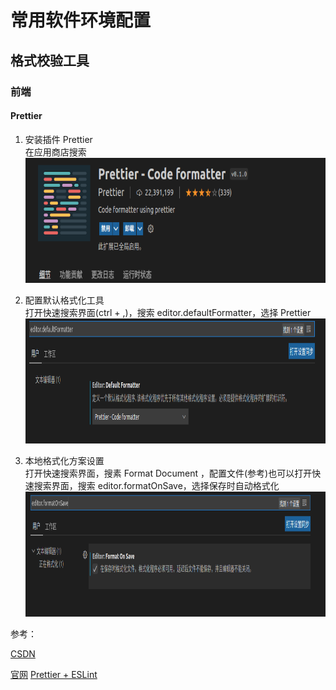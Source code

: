 # 常用软件环境配置

## 格式校验工具

### 前端

#### Prettier

1. 安装插件 Prettier  
   在应用商店搜索
   <img src="_media/Prettier.png" width="800px" height="200px" alt="Prettier" />

2. 配置默认格式化工具  
   打开快速搜索界面(ctrl + ,)，搜索 editor.defaultFormatter，选择 Prettier
   <img src="_media/editor.defaultFormatter.png" width="800px" height="200px" alt="Prettier" />

3. 本地格式化方案设置  
   打开快速搜索界面，搜素 Format Document ，配置文件(参考)也可以打开快速搜索界面，搜索 editor.formatOnSave，选择保存时自动格式化
   <img src="_media/editor.formatOnSave.png" width="800px" height="200px" alt="Prettier" />


参考：

[CSDN](https://blog.csdn.net/ganyingxie123456/article/details/105957586?spm=1001.2101.3001.6661.1&utm_medium=distribute.pc_relevant_t0.none-task-blog-2%7Edefault%7ECTRLIST%7Edefault-1-105957586-blog-108685176.pc_relevant_multi_platform_whitelistv1_exp2&depth_1-utm_source=distribute.pc_relevant_t0.none-task-blog-2%7Edefault%7ECTRLIST%7Edefault-1-105957586-blog-108685176.pc_relevant_multi_platform_whitelistv1_exp2&utm_relevant_index=1)

[官网](https://prettier.io/docs/en/index.html)
[Prettier + ESLint](https://juejin.cn/post/7008013389331070984#heading-2)
